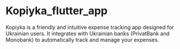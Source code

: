 # Kopiyka_flutter_app
Kopiyka is a friendly and intuitive expense tracking app designed for Ukrainian users. It integrates with Ukrainian banks (PrivatBank and Monobank) to automatically track and manage your expenses.
